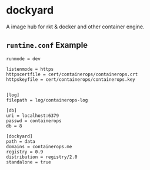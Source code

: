 # dockyard

A image hub for rkt &amp; docker and other container engine.

## `runtime.conf` Example

```
runmode = dev

listenmode = https
httpscertfile = cert/containerops/containerops.crt
httpskeyfile = cert/containerops/containerops.key


[log]
filepath = log/containerops-log

[db]
uri = localhost:6379
passwd = containerops
db = 8

[dockyard]
path = data
domains = containerops.me
registry = 0.9
distribution = registry/2.0
standalone = true
```
